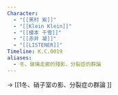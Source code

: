 ```yaml
---
Character:
  - "[[黑村 紫]]"
  - "[[Klein Klein]]"
  - "[[榎本 千雪]]"
  - "[[赤井 凝]]"
  - "[[LISTENER]]"
Timeline: K.C.0019
aliases:
  - 冬，玻璃走廊的殘影，分裂症的群論
---
```


-> [[1冬、硝子室の影、分裂症の群論 ]]

